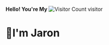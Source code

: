 
**Hello! You're My**
![Visitor Count](https://profile-counter.glitch.me/chiajen870907/count.svg)
visitor

<h1 align="left">👋I'm Jaron </h1>
